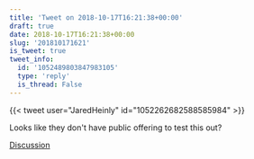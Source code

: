 ```yaml
---
title: 'Tweet on 2018-10-17T16:21:38+00:00'
draft: true
date: 2018-10-17T16:21:38+00:00
slug: '201810171621'
is_tweet: true
tweet_info:
  id: '1052489803847983105'
  type: 'reply'
  is_thread: False
---
```




{{< tweet user="JaredHeinly" id="1052262682588585984" >}}

Looks like they don't have public offering to test this out?

[Discussion](https://x.com/sytelus/status/1052489803847983105)
